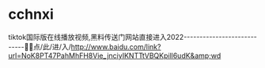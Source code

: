 # cchnxi
tiktok国际版在线播放视频,黑料传送门网站直接进入2022----------------------------🎎🎎点/此/进/入/http://www.baidu.com/link?url=NoK8PT47PahMhFH8Vie_jnciyIKNTTtVBQKpill6udK&amp;wd
